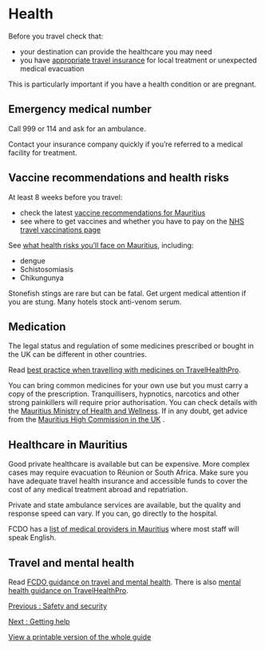 # Health

Before you travel check that:

* your destination can provide the healthcare you may need
* you have [appropriate travel insurance](https://www.gov.uk/guidance/foreign-travel-insurance) for local treatment or unexpected medical evacuation

This is particularly important if you have a health condition or are pregnant.

## Emergency medical number

Call 999 or 114 and ask for an ambulance.

Contact your insurance company quickly if you’re referred to a medical facility for treatment.

## Vaccine recommendations and health risks

At least 8 weeks before you travel:

* check the latest [vaccine recommendations for Mauritius](https://travelhealthpro.org.uk/country/145/mauritius#Vaccine_Recommendations)
* see where to get vaccines and whether you have to pay on the [NHS travel vaccinations page](https://www.nhs.uk/conditions/travel-vaccinations)

See [what health risks you’ll face on Mauritius](https://travelhealthpro.org.uk/country/145/mauritius), including:

* dengue
* Schistosomiasis
* Chikungunya

Stonefish stings are rare but can be fatal. Get urgent medical attention if you are stung. Many hotels stock anti-venom serum.

## Medication

The legal status and regulation of some medicines prescribed or bought in the UK can be different in other countries.

Read [best practice when travelling with medicines on TravelHealthPro](https://travelhealthpro.org.uk/factsheet/43/medicines-abroad).

You can bring common medicines for your own use but you must carry a copy of the prescription. Tranquillisers, hypnotics, narcotics and other strong painkillers will require prior authorisation. You can check details with the [Mauritius Ministry of Health and Wellness](https://health.govmu.org/health/). If in any doubt, get advice from the [Mauritius High Commission in the UK](https://mauritius-london.govmu.org/Pages/index.aspx) .

## Healthcare in Mauritius

Good private healthcare is available but can be expensive. More complex cases may require evacuation to Réunion or South Africa. Make sure you have adequate travel health insurance and accessible funds to cover the cost of any medical treatment abroad and repatriation.

Private and state ambulance services are available, but the quality and response speed can vary. If you can, go directly to the hospital.

FCDO has a [list of medical providers in Mauritius](https://www.gov.uk/government/publications/mauritius-list-of-doctors) where most staff will speak English.

## Travel and mental health

Read [FCDO guidance on travel and mental health](https://www.gov.uk/guidance/foreign-travel-advice-for-people-with-mental-health-issues). There is also [mental health guidance on TravelHealthPro](https://travelhealthpro.org.uk/factsheet/85/travelling-with-mental-health-conditions).

[Previous
:
Safety and security](/foreign-travel-advice/mauritius/safety-and-security)

[Next
:
Getting help](/foreign-travel-advice/mauritius/getting-help)

[View a printable version of the whole guide](/foreign-travel-advice/mauritius/print)